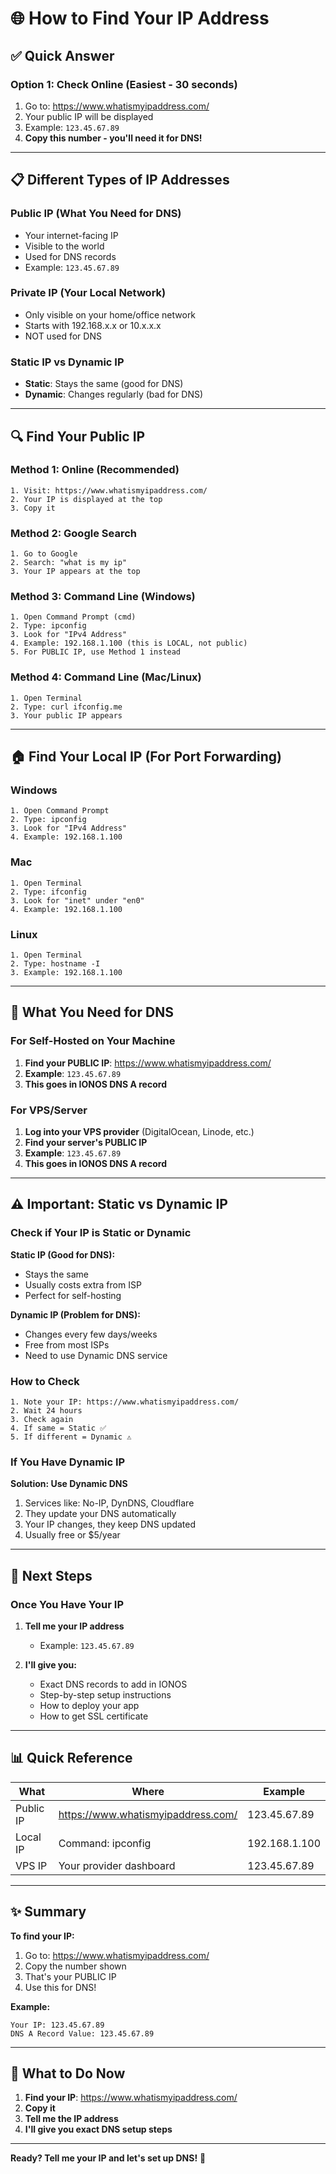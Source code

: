 # 🌐 How to Find Your IP Address

## ✅ Quick Answer

### Option 1: Check Online (Easiest - 30 seconds)
1. Go to: https://www.whatismyipaddress.com/
2. Your public IP will be displayed
3. Example: `123.45.67.89`
4. **Copy this number - you'll need it for DNS!**

---

## 📋 Different Types of IP Addresses

### Public IP (What You Need for DNS)
- Your internet-facing IP
- Visible to the world
- Used for DNS records
- Example: `123.45.67.89`

### Private IP (Your Local Network)
- Only visible on your home/office network
- Starts with 192.168.x.x or 10.x.x.x
- NOT used for DNS

### Static IP vs Dynamic IP
- **Static**: Stays the same (good for DNS)
- **Dynamic**: Changes regularly (bad for DNS)

---

## 🔍 Find Your Public IP

### Method 1: Online (Recommended)
```
1. Visit: https://www.whatismyipaddress.com/
2. Your IP is displayed at the top
3. Copy it
```

### Method 2: Google Search
```
1. Go to Google
2. Search: "what is my ip"
3. Your IP appears at the top
```

### Method 3: Command Line (Windows)
```
1. Open Command Prompt (cmd)
2. Type: ipconfig
3. Look for "IPv4 Address"
4. Example: 192.168.1.100 (this is LOCAL, not public)
5. For PUBLIC IP, use Method 1 instead
```

### Method 4: Command Line (Mac/Linux)
```
1. Open Terminal
2. Type: curl ifconfig.me
3. Your public IP appears
```

---

## 🏠 Find Your Local IP (For Port Forwarding)

### Windows
```
1. Open Command Prompt
2. Type: ipconfig
3. Look for "IPv4 Address"
4. Example: 192.168.1.100
```

### Mac
```
1. Open Terminal
2. Type: ifconfig
3. Look for "inet" under "en0"
4. Example: 192.168.1.100
```

### Linux
```
1. Open Terminal
2. Type: hostname -I
3. Example: 192.168.1.100
```

---

## 🎯 What You Need for DNS

### For Self-Hosted on Your Machine
1. **Find your PUBLIC IP**: https://www.whatismyipaddress.com/
2. **Example**: `123.45.67.89`
3. **This goes in IONOS DNS A record**

### For VPS/Server
1. **Log into your VPS provider** (DigitalOcean, Linode, etc.)
2. **Find your server's PUBLIC IP**
3. **Example**: `123.45.67.89`
4. **This goes in IONOS DNS A record**

---

## ⚠️ Important: Static vs Dynamic IP

### Check if Your IP is Static or Dynamic

**Static IP (Good for DNS):**
- Stays the same
- Usually costs extra from ISP
- Perfect for self-hosting

**Dynamic IP (Problem for DNS):**
- Changes every few days/weeks
- Free from most ISPs
- Need to use Dynamic DNS service

### How to Check
```
1. Note your IP: https://www.whatismyipaddress.com/
2. Wait 24 hours
3. Check again
4. If same = Static ✅
5. If different = Dynamic ⚠️
```

### If You Have Dynamic IP
**Solution: Use Dynamic DNS**
1. Services like: No-IP, DynDNS, Cloudflare
2. They update your DNS automatically
3. Your IP changes, they keep DNS updated
4. Usually free or $5/year

---

## 🚀 Next Steps

### Once You Have Your IP

1. **Tell me your IP address**
   - Example: `123.45.67.89`

2. **I'll give you:**
   - Exact DNS records to add in IONOS
   - Step-by-step setup instructions
   - How to deploy your app
   - How to get SSL certificate

---

## 📊 Quick Reference

| What | Where | Example |
|------|-------|---------|
| Public IP | https://www.whatismyipaddress.com/ | 123.45.67.89 |
| Local IP | Command: ipconfig | 192.168.1.100 |
| VPS IP | Your provider dashboard | 123.45.67.89 |

---

## ✨ Summary

**To find your IP:**
1. Go to: https://www.whatismyipaddress.com/
2. Copy the number shown
3. That's your PUBLIC IP
4. Use this for DNS!

**Example:**
```
Your IP: 123.45.67.89
DNS A Record Value: 123.45.67.89
```

---

## 🎯 What to Do Now

1. **Find your IP**: https://www.whatismyipaddress.com/
2. **Copy it**
3. **Tell me the IP address**
4. **I'll give you exact DNS setup steps**

---

**Ready? Tell me your IP and let's set up DNS!** 🚀

